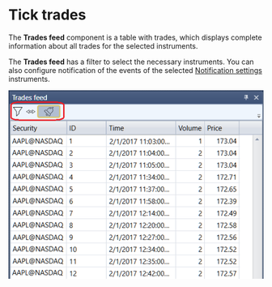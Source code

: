 # Tick trades

The **Trades feed** component is a table with trades, which displays complete information about all trades for the selected instruments.

The **Trades feed** has a filter to select the necessary instruments. You can also configure notification of the events of the selected [Notification settings](Terminal_Notifications.md) instruments.

![Designer Tape Trades](../images/Designer_Tape_Trades.png)
